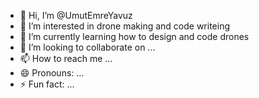 - 👋 Hi, I’m @UmutEmreYavuz
- 👀 I’m interested in drone making and code writeing
- 🌱 I’m currently learning how to design and code drones
- 💞️ I’m looking to collaborate on ...
- 📫 How to reach me ...
- 😄 Pronouns: ...
- ⚡ Fun fact: ...

<!---
UmutEmreYavuz/UmutEmreYavuz is a ✨ special ✨ repository because its `README.md` (this file) appears on your GitHub profile.
You can click the Preview link to take a look at your changes.
--->
